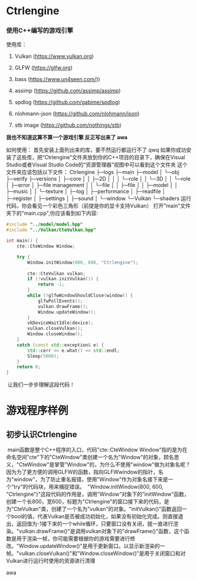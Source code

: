# Ctrlengine
### 使用C++编写的游戏引擎
使用库：
1. Vulkan (https://www.vulkan.org)

2. GLFW (https://glfw.org)

3. bass (https://www.un4seen.com/))

4. assimp (https://github.com/assimp/assimp)

5. spdlog (https://github.com/gabime/spdlog)

6. nlohmann-json (https://github.com/nlohmann/json)

7. stb image (https://github.com/nothings/stb)

  **我也不知道这算不算一个游戏引擎 反正写出来了 awa**

如何使用：
首先安装上面列出来的库，要不然运行都运行不了 qwq
	如果你成功安装了这些库，把“Ctrlengine”文件夹放到你的C++项目的目录下，确保在Visual Studio或者Visual Studio Code的“资源管理器”视图中可以看到这个文件夹
	这个文件夹应该包括以下文件：
Ctrlengine
	├─logs
	├─main
	├─model
	│  └─obj
	├─verify
	├─versions
	│  ├─core
	│  │  ├─2D
	│  │  │  └─role
	│  │  └─3D
	│  │      └─role
	│  ├─error
	│  ├─file management
	│  │  └─file
	│  │      ├─file
	│  │      ├─model
	│  │      ├─music
	│  │      └─texture
	│  ├─log
	│  ├─performance
	│  ├─readfile
	│  ├─register
	│  ├─settings
	│  ├─sound
	│  └─window
	└─Vulkan
	    └─shaders
	运行代码，你会看见一个彩色三角形（前提是你的显卡支持Vulkan）
	打开"main"文件夹下的"main.cpp",你应该看到如下内容:

```cpp
#include "../model/model.hpp"
#include "../Vulkan/CteVulkan.hpp"

int main() {
    cte::CteWindow Window;

    try {
        Window.initWindow(800, 600, "Ctrlengine");
        
        cte::CteVulkan vulkan;
        if (!vulkan.initVulkan()) {
            return -1;
        }
        while (!glfwWindowShouldClose(window)) {
            glfwPollEvents();
            vulkan.drawFrame();
            Window.updateWindow();
        }
        vkDeviceWaitIdle(device);
        vulkan.closeVulkan();
        Window.closeWindow();
    }
    catch (const std::exception& e) {
        std::cerr << e.what() << std::endl;
        Sleep(5000);
    }
    return 0;
}
```

​	让我们一步步理解这段代码！

# 游戏程序样例
## 初步认识Ctrlengine

​	main函数是整个C++程序的入口，代码"cte::CteWindow Window"指的是为在命名空间"cte"下的"CteWindow"类创建一个名为"Window"的对象，顾名思义，"CteWindow"是掌管"Window"的，为什么不使用"window"做为对象名呢？因为为了更方便的调用GLFW的函数，指向GLFWwindow的指针，名为"window"，为了防止重名报错，使用"Window"作为对象名
​	接下来是一个"try"的代码块，用来捕捉错误。
​	"Window.initWindow(800, 600, "Ctrlengine")"这段代码的作用是，调用”Window“对象下的”initWindow“函数，创建一个长800，宽600，标题为"Ctrlengine"的窗口
​	接下来的代码，是为"CteVulkan"类，创建了一个名为"vulkan"的对象。"initVulkan()"函数返回一个bool的值，代表Vulkan是否被成功初始化，如果没有初始化完成。则直接退出，返回值为-1
​	接下来的一个while循环，只要窗口没有关闭，就一直进行渲染。"vulkan.drawFrame()"是调用vulkan对象下的"drawFrame()"函数，这个函数是用于渲染一帧，你可能需要根据你的游戏需要进行修改。"Window.updateWindow()"是用于更新窗口。以显示新渲染的一帧。"vulkan.closeVulkan()"和"Window.closeWindow()"是用于关闭窗口和对Vulkan进行运行时使用的资源进行清理

awa

